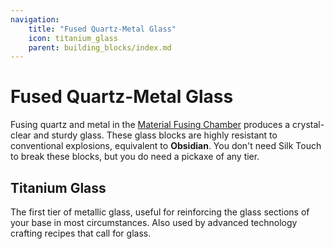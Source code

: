 ```yaml
---
navigation:
    title: "Fused Quartz-Metal Glass"
    icon: titanium_glass
    parent: building_blocks/index.md
---
```


# Fused Quartz-Metal Glass

Fusing quartz and metal in the [Material Fusing Chamber](../machines/gpm/mfc.md) produces a crystal-clear
and sturdy glass. These glass blocks are highly resistant to conventional explosions, equivalent to **Obsidian**.
You don't need Silk Touch to break these blocks, but you do need a pickaxe of any tier.

## Titanium Glass
<BlockImage id="titanium_glass" scale="2" />

The first tier of metallic glass, useful for reinforcing the glass sections of your base in most circumstances. Also used
by advanced technology crafting recipes that call for glass.